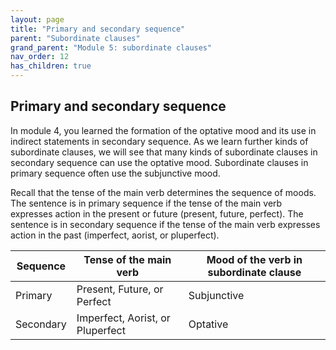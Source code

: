 ```yaml
---
layout: page
title: "Primary and secondary sequence"
parent: "Subordinate clauses"
grand_parent: "Module 5: subordinate clauses"
nav_order: 12
has_children: true
---
```




## Primary and secondary sequence

In module 4, you learned the formation of the optative mood and its use in indirect statements in secondary sequence. As we learn further kinds of subordinate clauses, we will see that many kinds of subordinate clauses in secondary sequence can use the optative mood. Subordinate clauses in primary sequence often use the subjunctive mood. 

Recall that the tense of the main verb determines the sequence of moods. The sentence is in primary sequence if the tense of the main verb expresses action in the present or future (present, future, perfect). The sentence is in secondary sequence if the tense of the main verb expresses action in the past (imperfect, aorist, or pluperfect).

| Sequence | Tense of the main verb | Mood of the verb in subordinate clause |
| --- | --- | ---|
| Primary | Present, Future, or Perfect | Subjunctive |
| Secondary | Imperfect, Aorist, or Pluperfect | Optative |


